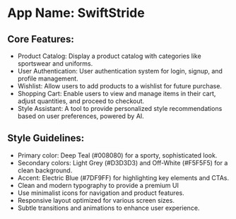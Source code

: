 # **App Name**: SwiftStride

## Core Features:

- Product Catalog: Display a product catalog with categories like sportswear and uniforms.
- User Authentication: User authentication system for login, signup, and profile management.
- Wishlist: Allow users to add products to a wishlist for future purchase.
- Shopping Cart: Enable users to view and manage items in their cart, adjust quantities, and proceed to checkout.
- Style Assistant: A tool to provide personalized style recommendations based on user preferences, powered by AI.

## Style Guidelines:

- Primary color: Deep Teal (#008080) for a sporty, sophisticated look.
- Secondary colors: Light Grey (#D3D3D3) and Off-White (#F5F5F5) for a clean background.
- Accent: Electric Blue (#7DF9FF) for highlighting key elements and CTAs.
- Clean and modern typography to provide a premium UI
- Use minimalist icons for navigation and product features.
- Responsive layout optimized for various screen sizes.
- Subtle transitions and animations to enhance user experience.